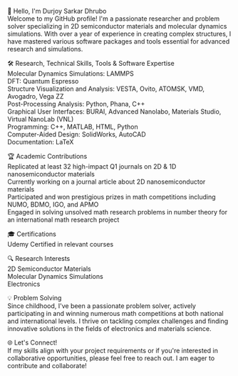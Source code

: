 👋 Hello, I'm Durjoy Sarkar Dhrubo <br>
Welcome to my GitHub profile! I'm a passionate researcher and problem solver specializing in 2D semiconductor materials and molecular dynamics simulations. With over a year of experience in creating complex structures, I have mastered various software packages and tools essential for advanced research and simulations. <br>

🛠️ Research, Technical Skills, Tools & Software Expertise<br>
Molecular Dynamics Simulations: LAMMPS<br>
DFT: Quantum Espresso<br>
Structure Visualization and Analysis: VESTA, Ovito, ATOMSK, VMD, Avogadro, Vega ZZ<br>
Post-Processing Analysis: Python, Phana, C++<br>
Graphical User Interfaces: BURAI, Advanced Nanolabo, Materials Studio, Virtual NanoLab (VNL)<br>
Programming: C++, MATLAB, HTML, Python<br>
Computer-Aided Design: SolidWorks, AutoCAD<br>
Documentation: LaTeX<br>

🏆 Academic Contributions<br>
Replicated at least 32 high-impact Q1 journals on 2D & 1D nanosemiconductor materials<br>
Currently working on a journal article about 2D nanosemiconductor materials<br>
Participated and won prestigious prizes in math competitions including NUMO, BDMO, IGO, and APMO<br>
Engaged in solving unsolved math research problems in number theory for an international math research project<br>

🎓 Certifications<br>
Udemy Certified in relevant courses<br>

🔍 Research Interests<br>
2D Semiconductor Materials<br>
Molecular Dynamics Simulations<br>
Electronics<br>

💡 Problem Solving<br>
Since childhood, I've been a passionate problem solver, actively participating in and winning numerous math competitions at both national and international levels. I thrive on tackling complex challenges and finding innovative solutions in the fields of electronics and materials science.<br>

🌐 Let's Connect!<br>
If my skills align with your project requirements or if you're interested in collaborative opportunities, please feel free to reach out. I am eager to contribute and collaborate!<br>


